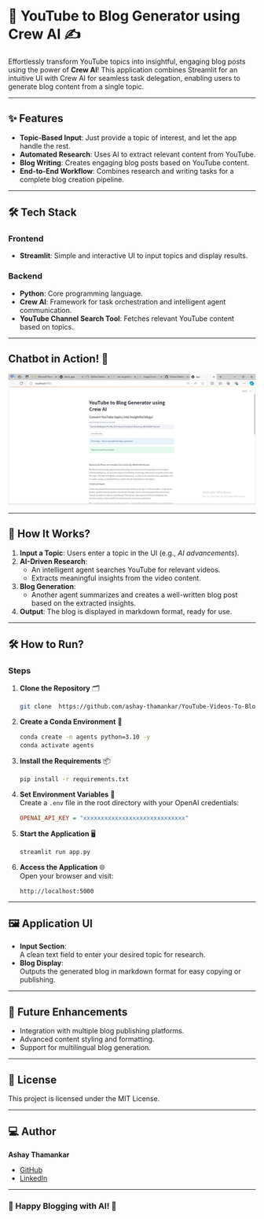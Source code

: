 # 🎥 YouTube to Blog Generator using Crew AI ✍️  

Effortlessly transform YouTube topics into insightful, engaging blog posts using the power of **Crew AI**! This application combines Streamlit for an intuitive UI with Crew AI for seamless task delegation, enabling users to generate blog content from a single topic.  

---

## ✨ Features  
- **Topic-Based Input**: Just provide a topic of interest, and let the app handle the rest.  
- **Automated Research**: Uses AI to extract relevant content from YouTube.  
- **Blog Writing**: Creates engaging blog posts based on YouTube content.  
- **End-to-End Workflow**: Combines research and writing tasks for a complete blog creation pipeline.  

---

## 🛠️ Tech Stack  

### Frontend  
- **Streamlit**: Simple and interactive UI to input topics and display results.  

### Backend  
- **Python**: Core programming language.  
- **Crew AI**: Framework for task orchestration and intelligent agent communication.  
- **YouTube Channel Search Tool**: Fetches relevant YouTube content based on topics.  

---

## Chatbot in Action! 🎉  
![Blog Generation Chatbot Screenshot](https://github.com/ashay-thamankar/YouTube-Videos-To-Blog-Content-Using-Agents/blob/main/media/Youtube-Blog-Generation-Chatbot.png)

---

## 🔎 How It Works?  

1. **Input a Topic**: Users enter a topic in the UI (e.g., *AI advancements*).  
2. **AI-Driven Research**:  
   - An intelligent agent searches YouTube for relevant videos.  
   - Extracts meaningful insights from the video content.  
3. **Blog Generation**:  
   - Another agent summarizes and creates a well-written blog post based on the extracted insights.  
4. **Output**: The blog is displayed in markdown format, ready for use.  

---

## 🛠️ How to Run?  

### Steps  

1. **Clone the Repository** 🗂️  
   ```bash  
   git clone  https://github.com/ashay-thamankar/YouTube-Videos-To-Blog-Content-Using-Agents.git
   ```  

2. **Create a Conda Environment** 🐍  
   ```bash  
   conda create -n agents python=3.10 -y  
   conda activate agents  
   ```  

3. **Install the Requirements** 📦  
   ```bash  
   pip install -r requirements.txt  
   ```  

4. **Set Environment Variables** 🔑  
   Create a `.env` file in the root directory with your OpenAI credentials:  
   ```ini  
   OPENAI_API_KEY = "xxxxxxxxxxxxxxxxxxxxxxxxxxxxx"  
   ```  

5. **Start the Application** 🖥️  
   ```bash  
   streamlit run app.py  
   ```  

6. **Access the Application** 🌐  
   Open your browser and visit:  
   ```plaintext  
   http://localhost:5000  
   ```  

---

## 🖼️ Application UI  

- **Input Section**:  
   A clean text field to enter your desired topic for research.  
- **Blog Display**:  
   Outputs the generated blog in markdown format for easy copying or publishing.  

---

## 🚀 Future Enhancements  
- Integration with multiple blog publishing platforms.  
- Advanced content styling and formatting.  
- Support for multilingual blog generation.  

---

## 📄 License  
This project is licensed under the MIT License.  

---

## 💻 Author  
**Ashay Thamankar**  
- [GitHub](https://github.com/ashay-thamankar)  
- [LinkedIn](https://www.linkedin.com/in/ashay-thamankar)  

---

### 🎉 Happy Blogging with AI! 🚀  
